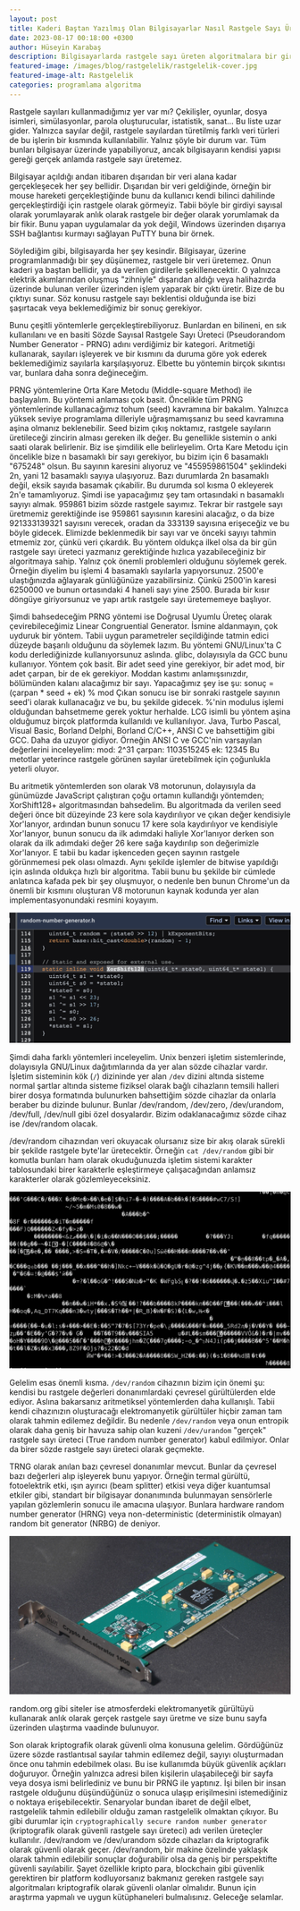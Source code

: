 ```yaml
---
layout: post
title: Kaderi Baştan Yazılmış Olan Bilgisayarlar Nasıl Rastgele Sayı Üretebiliyor?
date: 2023-08-17 00:18:00 +0300
author: Hüseyin Karabaş
description: Bilgisayarlarda rastgele sayı üreten algoritmalara bir giriş 
featured-image: /images/blog/rastgelelik/rastgelelik-cover.jpg
featured-image-alt: Rastgelelik
categories: programlama algoritma
---
```


Rastgele sayıları kullanmadığımız yer var mı? Çekilişler, oyunlar, dosya isimleri, simülasyonlar, parola oluşturucular, istatistik, sanat... Bu liste uzar gider. Yalnızca sayılar değil, rastgele sayılardan türetilmiş farklı veri türleri de bu işlerin bir kısmında kullanılabilir. Yalnız şöyle bir durum var. Tüm bunları bilgisayar üzerinde yapabiliyoruz, ancak bilgisayarın kendisi yapısı gereği gerçek anlamda rastgele sayı üretemez.

Bilgisayar açıldığı andan itibaren dışarıdan bir veri alana kadar gerçekleşecek her şey bellidir. Dışarıdan bir veri geldiğinde, örneğin bir mouse hareketi gerçekleştiğinde bunu da kullanıcı kendi bilinci dahilinde gerçekleştirdiği için rastgele olarak görmeyiz. Tabii böyle bir girdiyi sayısal olarak yorumlayarak anlık olarak rastgele bir değer olarak yorumlamak da bir fikir. Bunu yapan uygulamalar da yok değil, Windows üzerinden dışarıya SSH bağlantısı kurmayı sağlayan PuTTY buna bir örnek.

Söylediğim gibi, bilgisayarda her şey kesindir. Bilgisayar, üzerine programlanmadığı bir şey düşünemez, rastgele bir veri üretemez. Onun kaderi ya baştan bellidir, ya da verilen girdilerle şekillenecektir. O yalnızca elektrik akımlarından oluşmuş "zihniyle" dışarıdan aldığı veya halihazırda üzerinde bulunan veriler üzerinden işlem yaparak bir çıktı üretir. Bize de bu çıktıyı sunar. Söz konusu rastgele sayı beklentisi olduğunda ise bizi şaşırtacak veya beklemediğimiz bir sonuç gerekiyor.

Bunu çeşitli yöntemlerle gerçekleştirebiliyoruz. Bunlardan en bilineni, en sık kullanılanı ve en basiti Sözde Sayısal Rastgele Sayı Üreteci (Pseudorandom Number Generator - PRNG) adını verdiğimiz bir kategori. Aritmetiği kullanarak, sayıları işleyerek ve bir kısmını da duruma göre yok ederek beklemediğimiz sayılarla karşılaşıyoruz. Elbette bu yöntemin birçok sıkıntısı var, bunlara daha sonra değineceğim.

PRNG yöntemlerine Orta Kare Metodu (Middle-square Method) ile başlayalım. Bu yöntemi anlaması çok basit. Öncelikle tüm PRNG yöntemlerinde kullanacağımız tohum (seed) kavramına bir bakalım. Yalnızca yüksek seviye programlama dilleriyle uğraşmamışsanız bu seed kavramına aşina olmanız beklenebilir. Seed bizim çıkış noktamız, rastgele sayıların üretileceği zincirin alması gereken ilk değer. Bu genellikle sistemin o anki saati olarak belirlenir. Biz ise şimdilik elle belirleyelim. Orta Kare Metodu için öncelikle bize n basamaklı bir sayı gerekiyor, bu bizim için 6 basamaklı "675248" olsun. Bu sayının karesini alıyoruz ve "455959861504" şeklindeki 2n, yani 12 basamaklı sayıya ulaşıyoruz. Bazı durumlarda 2n basamaklı değil, eksik sayıda basamak çıkabilir. Bu durumda sol kısma 0 ekleyerek 2n'e tamamlıyoruz. Şimdi ise yapacağımız şey tam ortasındaki n basamaklı sayıyı almak. 959861 bizim sözde rastgele sayımız. Tekrar bir rastgele sayı üretmemiz gerektiğinde ise 959861 sayısının karesini alacağız, o da bize 921333139321 sayısını verecek, oradan da 333139 sayısına erişeceğiz ve bu böyle gidecek. Elimizde beklenmedik bir sayı var ve önceki sayıyı tahmin etmemiz zor, çünkü veri çıkardık. Bu yöntem oldukça ilkel olsa da bir gün rastgele sayı üreteci yazmanız gerektiğinde hızlıca yazabileceğiniz bir algoritmaya sahip. Yalnız çok önemli problemleri olduğunu söylemek gerek. Örneğin diyelim bu işlemi 4 basamaklı sayılarla yapıyorsunuz. 2500'e ulaştığınızda ağlayarak günlüğünüze yazabilirsiniz. Çünkü 2500'in karesi 6250000 ve bunun ortasındaki 4 haneli sayı yine 2500. Burada bir kısır döngüye giriyorsunuz ve yapı artık rastgele sayı üretememeye başlıyor.

Şimdi bahsedeceğim PRNG yöntemi ise Doğrusal Uyumlu Üreteç olarak çevirebileceğimiz Linear Congruential Generator. İsmine aldanmayın, çok uyduruk bir yöntem. Tabii uygun parametreler seçildiğinde tatmin edici düzeyde başarılı olduğunu da söylemek lazım. Bu yöntemi GNU/Linux'ta C kodu derlediğinizde kullanıyorsunuz aslında. glibc, dolayısıyla da GCC bunu kullanıyor. Yöntem çok basit. Bir adet seed yine gerekiyor, bir adet mod, bir adet çarpan, bir de ek gerekiyor. Moddan kastımı anlamışsınızdır, bölümünden kalanı alacağımız bir sayı. Yapacağımız şey ise şu:
sonuç = (çarpan * seed + ek) % mod
Çıkan sonucu ise bir sonraki rastgele sayının seed'i olarak kullanacağız ve bu, bu şekilde gidecek. %'nin modulus işlemi olduğundan bahsetmeme gerek yoktur herhalde. LCG isimli bu yöntem aşina olduğumuz birçok platformda kullanıldı ve kullanılıyor. Java, Turbo Pascal, Visual Basic, Borland Delphi, Borland C/C++, ANSI C ve bahsettiğim gibi GCC. Daha da uzuyor gidiyor. Örneğin ANSI C ve GCC'nin varsayılan değerlerini inceleyelim:
mod: 2^31
çarpan: 1103515245
ek: 12345
Bu metotlar yeterince rastgele görünen sayılar üretebilmek için çoğunlukla yeterli oluyor. 

Bu aritmetik yöntemlerden son olarak V8 motorunun, dolayısıyla da günümüzde JavaScript çalıştıran çoğu ortamın kullandığı yöntemden; XorShift128+ algoritmasından bahsedelim. Bu algoritmada da verilen seed değeri önce bit düzeyinde 23 kere sola kaydırılıyor ve çıkan değer kendisiyle Xor'lanıyor, ardından bunun sonucu 17 kere sola kaydırılıyor ve kendisiyle Xor'lanıyor, bunun sonucu da ilk adımdaki haliyle Xor'lanıyor derken son olarak da ilk adımdaki değer 26 kere sağa kaydırılıp son değerimizle Xor'lanıyor. E tabii bu kadar işkenceden geçen sayının rastgele görünmemesi pek olası olmazdı. Aynı şekilde işlemler de bitwise yapıldığı için aslında oldukça hızlı bir algoritma. Tabii bunu bu şekilde bir cümlede anlatınca kafada pek bir şey oluşmuyor, o nedenle ben bunun Chrome'un da önemli bir kısmını oluşturan V8 motorunun kaynak kodunda yer alan implementasyonundaki resmini koyayım. 

![V8 kaynak kodundaki XorShift128+ implementasyonu](/images/blog/rastgelelik/rastgelelik-1.png)

Şimdi daha farklı yöntemleri inceleyelim. Unix benzeri işletim sistemlerinde, dolayısıyla GNU/Linux dağıtımlarında da yer alan sözde cihazlar vardır. İşletim sisteminin kök (``/``) dizininde yer alan ``/dev`` dizini altında sisteme normal şartlar altında sisteme fiziksel olarak bağlı cihazların temsili halleri birer dosya formatında bulunurken bahsettiğim sözde cihazlar da onlarla beraber bu dizinde bulunur. Bunlar /dev/random, /dev/zero, /dev/urandom, /dev/full, /dev/null gibi özel dosyalardır. Bizim odaklanacağımız sözde cihaz ise /dev/random olacak. 

/dev/random cihazından veri okuyacak olursanız size bir akış olarak sürekli bir şekilde rastgele byte'lar üretecektir. Örneğin ``cat /dev/random`` gibi bir komutla bunları ham olarak okuduğunuzda işletim sistemi karakter tablosundaki birer karakterle eşleştirmeye çalışacağından anlamsız karakterler olarak gözlemleyeceksiniz. 

![/dev/random çıktısı](/images/blog/rastgelelik/rastgelelik-2.png)

Gelelim esas önemli kısma. ``/dev/random`` cihazının bizim için önemi şu: kendisi bu rastgele değerleri donanımlardaki çevresel gürültülerden elde ediyor. Aslına bakarsanız aritmetiksel yöntemlerden daha kullanışlı. Tabii kendi cihazınızın oluşturacağı elektromanyetik gürültüler hiçbir zaman tam olarak tahmin edilemez değildir. Bu nedenle ``/dev/random`` veya onun entropik olarak daha geniş bir havuza sahip olan kuzeni ``/dev/urandom`` "gerçek" rastgele sayı üreteci (True random number generator) kabul edilmiyor. Onlar da birer sözde rastgele sayı üreteci olarak geçmekte.

TRNG olarak anılan bazı çevresel donanımlar mevcut. Bunlar da çevresel bazı değerleri alıp işleyerek bunu yapıyor. Örneğin termal gürültü, fotoelektrik etki, ışın ayırıcı (beam splitter) etkisi veya diğer kuantumsal etkiler gibi, standart bir bilgisayar donanımında bulunmayan sensörlerle yapılan gözlemlerin sonucu ile amacına ulaşıyor. Bunlara hardware random number generator (HRNG) veya non-deterministic (deterministik olmayan) random bit generator (NRBG) de deniyor.

![Gerçek rastgele sayı üreteci donanımı](/images/blog/rastgelelik/rastgelelik-3.jpg)

random.org gibi siteler ise atmosferdeki elektromanyetik gürültüyü kullanarak anlık olarak gerçek rastgele sayı üretme ve size bunu sayfa üzerinden ulaştırma vaadinde bulunuyor. 

Son olarak kriptografik olarak güvenli olma konusuna gelelim. Gördüğünüz üzere sözde rastlantısal sayılar tahmin edilemez değil, sayıyı oluşturmadan önce onu tahmin edebilmek olası. Bu ise kullanımda büyük güvenlik açıkları doğuruyor. Örneğin yalnızca adresi bilen kişilerin ulaşabileceği bir sayfa veya dosya ismi belirlediniz ve bunu bir PRNG ile yaptınız. İşi bilen bir insan rastgele olduğunu düşündüğünüz o sonuca ulaşıp erişilmesini istemediğiniz o noktaya erişebilecektir. Senaryolar bundan ibaret de değil elbet, rastgelelik tahmin edilebilir olduğu zaman rastgelelik olmaktan çıkıyor. Bu gibi durumlar için ``cryptographically secure random number generator`` (kriptografik olarak güvenli rastgele sayı üreteci) adı verilen üreteçler kullanılır. /dev/random ve /dev/urandom sözde cihazları da kriptografik olarak güvenli olarak geçer. /dev/random, bir makine özelinde yaklaşık olarak tahmin edilebilir sonuçlar doğurabilir olsa da geniş bir perspektifte güvenli sayılabilir. Şayet özellikle kripto para, blockchain gibi güvenlik gerektiren bir platform kodluyorsanız bakmanız gereken rastgele sayı algoritmaları kriptografik olarak güvenli olanlar olmalıdır. Bunun için araştırma yapmalı ve uygun kütüphaneleri bulmalısınız. Geleceğe selamlar.
